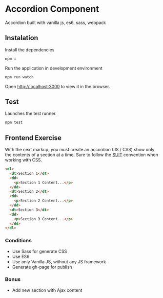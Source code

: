 
# Accordion Component

Accordion built with vanilla js, es6, sass, webpack

## Instalation

Install the dependencies

```sh
npm i
```

Run the application in development environment

```sh
npm run watch
```

Open [http://localhost:3000](http://localhost:3000) to view it in the browser.


## Test

Launches the test runner.

```sh
npm test
```

## Frontend Exercise

With the next markup, you must create an accordion (JS / CSS) show only the contents of a section at a time.
Sure to follow the [SUIT](https://suitcss.github.io/) convention when working with CSS.


```html
<dl>
  <dt>Section 1</dt>
  <dd>
    <p>Section 1 Content...</p>
  </dd>
  <dt>Section 2</dt>
  <dd>
    <p>Section 2 Content...</p>
  </dd>
  <dt>Section 3</dt>
  <dd>
    <p>Section 3 Content...</p>
  </dd>
</dl>
```

### Conditions
* Use Sass for generate CSS
* Use ES6
* Use only Vanilla JS, without any JS framework
* Generate gh-page for publish


### Bonus
* Add new section with Ajax content